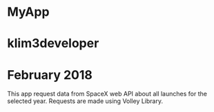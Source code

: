 # MyApp
# klim3developer
# February 2018
This app request data from SpaceX web API about all launches for the selected year.
Requests are made using Volley Library.
